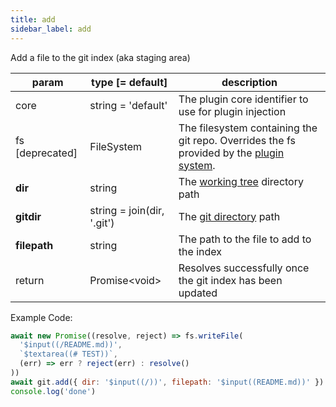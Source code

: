 ```yaml
---
title: add
sidebar_label: add
---
```


Add a file to the git index (aka staging area)

| param           | type [= default]           | description                                                                                               |
| --------------- | -------------------------- | --------------------------------------------------------------------------------------------------------- |
| core            | string = 'default'         | The plugin core identifier to use for plugin injection                                                    |
| fs [deprecated] | FileSystem                 | The filesystem containing the git repo. Overrides the fs provided by the [plugin system](./plugin_fs.md). |
| **dir**         | string                     | The [working tree](dir-vs-gitdir.md) directory path                                                       |
| **gitdir**      | string = join(dir, '.git') | The [git directory](dir-vs-gitdir.md) path                                                                |
| **filepath**    | string                     | The path to the file to add to the index                                                                  |
| return          | Promise\<void\>            | Resolves successfully once the git index has been updated                                                 |

Example Code:

```js live
await new Promise((resolve, reject) => fs.writeFile(
  '$input((/README.md))',
  `$textarea((# TEST))`,
  (err) => err ? reject(err) : resolve()
))
await git.add({ dir: '$input((/))', filepath: '$input((README.md))' })
console.log('done')
```

<script>
(function rewriteEditLink() {
  const el = document.querySelector('a.edit-page-link.button');
  if (el) {
    el.href = 'https://github.com/isomorphic-git/isomorphic-git/edit/master/src/commands/add.js';
  }
})();
</script>